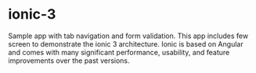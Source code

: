 # ionic-3
Sample app with tab navigation and form validation. This app includes few screen to demonstrate the ionic 3 architecture.
Ionic is based on Angular and comes with many significant performance, usability, and feature improvements over the past versions.

